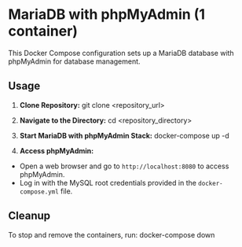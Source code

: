 # MariaDB with phpMyAdmin (1 container)

This Docker Compose configuration sets up a MariaDB database with phpMyAdmin for database management.

## Usage

1. **Clone Repository:**
git clone <repository_url>

2. **Navigate to the Directory:**
cd <repository_directory>

3. **Start MariaDB with phpMyAdmin Stack:**
docker-compose up -d


4. **Access phpMyAdmin:**
- Open a web browser and go to `http://localhost:8080` to access phpMyAdmin.
- Log in with the MySQL root credentials provided in the `docker-compose.yml` file.

## Cleanup

To stop and remove the containers, run:
docker-compose down